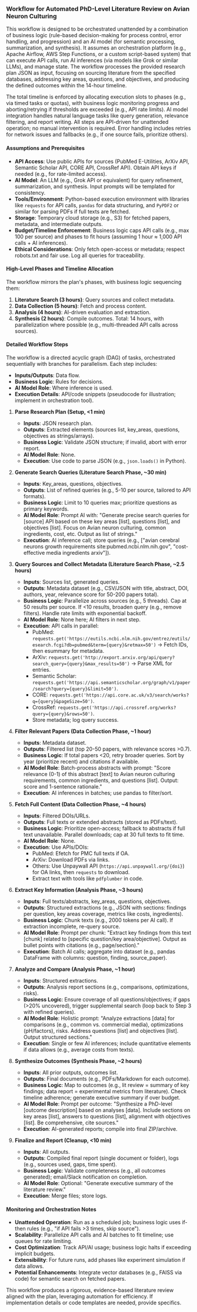 ### Workflow for Automated PhD-Level Literature Review on Avian Neuron Culturing

This workflow is designed to be orchestrated unattended by a combination of business logic (rule-based decision-making for process control, error handling, and progression) and an AI model (for semantic processing, summarization, and synthesis). It assumes an orchestration platform (e.g., Apache Airflow, AWS Step Functions, or a custom script-based system) that can execute API calls, run AI inferences (via models like Grok or similar LLMs), and manage state. The workflow processes the provided research plan JSON as input, focusing on sourcing literature from the specified databases, addressing key areas, questions, and objectives, and producing the defined outcomes within the 14-hour timeline.

The total timeline is enforced by allocating execution slots to phases (e.g., via timed tasks or quotas), with business logic monitoring progress and aborting/retrying if thresholds are exceeded (e.g., API rate limits). AI model integration handles natural language tasks like query generation, relevance filtering, and report writing. All steps are API-driven for unattended operation; no manual intervention is required. Error handling includes retries for network issues and fallbacks (e.g., if one source fails, prioritize others).

#### Assumptions and Prerequisites
- **API Access**: Use public APIs for sources (PubMed E-Utilities, ArXiv API, Semantic Scholar API, CORE API, CrossRef API). Obtain API keys if needed (e.g., for rate-limited access).
- **AI Model**: An LLM (e.g., Grok API or equivalent) for query refinement, summarization, and synthesis. Input prompts will be templated for consistency.
- **Tools/Environment**: Python-based execution environment with libraries like `requests` for API calls, `pandas` for data structuring, and `PyPDF2` or similar for parsing PDFs if full texts are fetched.
- **Storage**: Temporary cloud storage (e.g., S3) for fetched papers, metadata, and intermediate outputs.
- **Budget/Timeline Enforcement**: Business logic caps API calls (e.g., max 100 per source) and phases to fit hours (assuming 1 hour ≈ 1,000 API calls + AI inferences).
- **Ethical Considerations**: Only fetch open-access or metadata; respect robots.txt and fair use. Log all queries for traceability.

#### High-Level Phases and Timeline Allocation
The workflow mirrors the plan's phases, with business logic sequencing them:
1. **Literature Search (3 hours)**: Query sources and collect metadata.
2. **Data Collection (5 hours)**: Fetch and process content.
3. **Analysis (4 hours)**: AI-driven evaluation and extraction.
4. **Synthesis (2 hours)**: Compile outcomes.
Total: 14 hours, with parallelization where possible (e.g., multi-threaded API calls across sources).

#### Detailed Workflow Steps
The workflow is a directed acyclic graph (DAG) of tasks, orchestrated sequentially with branches for parallelism. Each step includes:
- **Inputs/Outputs**: Data flow.
- **Business Logic**: Rules for decisions.
- **AI Model Role**: Where inference is used.
- **Execution Details**: API/code snippets (pseudocode for illustration; implement in orchestration tool).

1. **Parse Research Plan (Setup, <1 min)**
   - **Inputs**: JSON research plan.
   - **Outputs**: Extracted elements (sources list, key_areas, questions, objectives as strings/arrays).
   - **Business Logic**: Validate JSON structure; if invalid, abort with error report.
   - **AI Model Role**: None.
   - **Execution**: Use code to parse JSON (e.g., `json.loads()` in Python).

2. **Generate Search Queries (Literature Search Phase, ~30 min)**
   - **Inputs**: Key_areas, questions, objectives.
   - **Outputs**: List of refined queries (e.g., 5-10 per source, tailored to API formats).
   - **Business Logic**: Limit to 10 queries max; prioritize questions as primary keywords.
   - **AI Model Role**: Prompt AI with: "Generate precise search queries for [source] API based on these key areas [list], questions [list], and objectives [list]. Focus on Avian neuron culturing, common ingredients, cost, etc. Output as list of strings."
   - **Execution**: AI inference call; store queries (e.g., ["avian cerebral neurons growth requirements site:pubmed.ncbi.nlm.nih.gov", "cost-effective media ingredients arxiv"]).

3. **Query Sources and Collect Metadata (Literature Search Phase, ~2.5 hours)**
   - **Inputs**: Sources list, generated queries.
   - **Outputs**: Metadata dataset (e.g., CSV/JSON with title, abstract, DOI, authors, year, relevance score for 50-200 papers total).
   - **Business Logic**: Parallelize across sources (e.g., 5 threads). Cap at 50 results per source. If <10 results, broaden query (e.g., remove filters). Handle rate limits with exponential backoff.
   - **AI Model Role**: None here; AI filters in next step.
   - **Execution**: API calls in parallel:
     - PubMed: `requests.get('https://eutils.ncbi.nlm.nih.gov/entrez/eutils/esearch.fcgi?db=pubmed&term={query}&retmax=50')` → Fetch IDs, then esummary for metadata.
     - ArXiv: `requests.get('http://export.arxiv.org/api/query?search_query={query}&max_results=50')` → Parse XML for entries.
     - Semantic Scholar: `requests.get('https://api.semanticscholar.org/graph/v1/paper/search?query={query}&limit=50')`.
     - CORE: `requests.get('https://api.core.ac.uk/v3/search/works?q={query}&pageSize=50')`.
     - CrossRef: `requests.get('https://api.crossref.org/works?query={query}&rows=50')`.
     - Store metadata; log query success.

4. **Filter Relevant Papers (Data Collection Phase, ~1 hour)**
   - **Inputs**: Metadata dataset.
   - **Outputs**: Filtered list (top 20-50 papers, with relevance scores >0.7).
   - **Business Logic**: If total papers <20, retry broader queries. Sort by year (prioritize recent) and citations if available.
   - **AI Model Role**: Batch-process abstracts with prompt: "Score relevance (0-1) of this abstract [text] to Avian neuron culturing requirements, common ingredients, and questions [list]. Output: score and 1-sentence rationale."
   - **Execution**: AI inferences in batches; use pandas to filter/sort.

5. **Fetch Full Content (Data Collection Phase, ~4 hours)**
   - **Inputs**: Filtered DOIs/URLs.
   - **Outputs**: Full texts or extended abstracts (stored as PDFs/text).
   - **Business Logic**: Prioritize open-access; fallback to abstracts if full text unavailable. Parallel downloads; cap at 30 full texts to fit time.
   - **AI Model Role**: None.
   - **Execution**: Use APIs/DOIs:
     - PubMed: Efetch for PMC full texts if OA.
     - ArXiv: Download PDFs via links.
     - Others: Use Unpaywall API (`https://api.unpaywall.org/{doi}`) for OA links, then `requests` to download.
     - Extract text with tools like `pdfplumber` in code.

6. **Extract Key Information (Analysis Phase, ~3 hours)**
   - **Inputs**: Full texts/abstracts, key_areas, questions, objectives.
   - **Outputs**: Structured extractions (e.g., JSON with sections: findings per question, key areas coverage, metrics like costs, ingredients).
   - **Business Logic**: Chunk texts (e.g., 2000 tokens per AI call). If extraction incomplete, re-query source.
   - **AI Model Role**: Prompt per chunk: "Extract key findings from this text [chunk] related to [specific question/key area/objective]. Output as bullet points with citations (e.g., page/section)."
   - **Execution**: Batch AI calls; aggregate into dataset (e.g., pandas DataFrame with columns: question, finding, source_paper).

7. **Analyze and Compare (Analysis Phase, ~1 hour)**
   - **Inputs**: Structured extractions.
   - **Outputs**: Analysis report sections (e.g., comparisons, optimizations, risks).
   - **Business Logic**: Ensure coverage of all questions/objectives; if gaps (>20% uncovered), trigger supplemental search (loop back to Step 3 with refined queries).
   - **AI Model Role**: Holistic prompt: "Analyze extractions [data] for comparisons (e.g., common vs. commercial media), optimizations (pH/factors), risks. Address questions [list] and objectives [list]. Output structured sections."
   - **Execution**: Single or few AI inferences; include quantitative elements if data allows (e.g., average costs from texts).

8. **Synthesize Outcomes (Synthesis Phase, ~2 hours)**
   - **Inputs**: All prior outputs, outcomes list.
   - **Outputs**: Final documents (e.g., PDFs/Markdown for each outcome).
   - **Business Logic**: Map to outcomes (e.g., lit review = summary of key findings; data report = experimental metrics from literature). Check timeline adherence; generate executive summary if over budget.
   - **AI Model Role**: Prompt per outcome: "Synthesize a PhD-level [outcome description] based on analyses [data]. Include sections on key areas [list], answers to questions [list], alignment with objectives [list]. Be comprehensive, cite sources."
   - **Execution**: AI-generated reports; compile into final ZIP/archive.

9. **Finalize and Report (Cleanup, <10 min)**
   - **Inputs**: All outputs.
   - **Outputs**: Compiled final report (single document or folder), logs (e.g., sources used, gaps, time spent).
   - **Business Logic**: Validate completeness (e.g., all outcomes generated); email/Slack notification on completion.
   - **AI Model Role**: Optional: "Generate executive summary of the literature review."
   - **Execution**: Merge files; store logs.

#### Monitoring and Orchestration Notes
- **Unattended Operation**: Run as a scheduled job; business logic uses if-then rules (e.g., "if API fails >3 times, skip source").
- **Scalability**: Parallelize API calls and AI batches to fit timeline; use queues for rate limiting.
- **Cost Optimization**: Track API/AI usage; business logic halts if exceeding implicit budgets.
- **Extensibility**: For future runs, add phases like experiment simulation if data allows.
- **Potential Enhancements**: Integrate vector databases (e.g., FAISS via code) for semantic search on fetched papers.

This workflow produces a rigorous, evidence-based literature review aligned with the plan, leveraging automation for efficiency. If implementation details or code templates are needed, provide specifics.